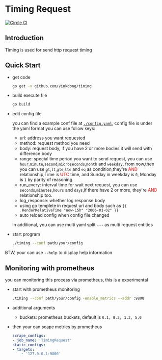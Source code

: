 # Timing Request

[![Circle CI](https://circleci.com/gh/vinkdong/timing/tree/master.svg?style=shield)](https://circleci.com/gh/vinkdong/timing/tree/master)

## Introduction

Timing is used for send http request timing

## Quick Start

- get code

    ```bash
    go get -v github.com/vinkdong/timing
    ```

- build execute file

    ```bash
    go build
    ```

- edit config file

  you can find a example conf file at [`./config.yaml`](https://github.com/VinkDong/TimingRequest/blob/master/config.yaml), config file is under the yaml format you can use follow keys:

  - url: address you want requested
  - method: request method you need
  - body: request body, if you have 2 or more bodies it will send with difference body
  - range: special time period you want to send request, you can use `hour`,`minute`,`second`,`microseconds`,`month` and `weekday`, from now,then you can use `gt`,`lt`,`gte`,`lte` and `eq` as condition,they're <span style="color:red">AND</span> relationship,Time is <span style="color:red">UTC</span> time, and Sunday in weekday is `0`, Monday is `1` by parity of reasoning.
  - run_every: interval time for wait next request, you can use `seconds`,`minutes`,`hours` and `days`,if there have 2 or more, they're <span style="color:red">AND</span> relationship too.
  - log_response: whether log response body
  - using go templete in request uri and body such as `{{ .RenderRelativeTime "now-15h" "2006-01-02" }}` 
  - auto reload config when config file changed

  in additional, you can use multi yaml split `---` as multi request entities

- start program

    ```bash
    ./timing --conf path/your/config
    ```

BTW, your can use `--help` to display help information

## Monitoring with prometheus

you can monitoring this process via prometheus, this is a experimental

- start with prometheus monitoring

    ```bash
    .timing --conf path/your/config -enable_metrics --addr :9800
    ```

- additional arguments

  - buckets: prometheus buckets, default is `0.1, 0.3, 1.2, 5.0`

- then your can scape metrics by prometheus

    ```yaml
    scrape_configs:
    - job_name: 'TimingRequest'
    static_configs:
    - targets:
        - '127.0.0.1:9800'
    ```
